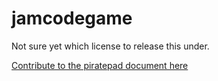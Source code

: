 # jamcodegame
Not sure yet which license to release this under.


[Contribute to the piratepad document here][1]

[1]: http://piratepad.net/CtsaqwKR25

